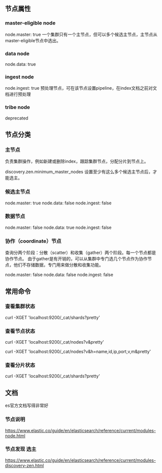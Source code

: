 ## 节点属性

### master-eligible node

node.master: true
一个集群只有一个主节点，但可以多个候选主节点，主节点从master-eligible节点中选出。

### data node

node.data: true

### ingest node

node.ingest: true
预处理节点，可在该节点设置pipeline，在index文档之前对文档进行预处理

### tribe node

deprecated

## 节点分类

### 主节点

负责集群操作，例如新建或删除index，跟踪集群节点，分配分片到节点上。

discovery.zen.minimum_master_nodes 设置至少有这么多个候选主节点后，才能选主。

### 候选主节点

node.master: true
node.data: false
node.ingest: false

### 数据节点

node.master: false
node.data: true
node.ingest: false

### 协作（coordinate）节点

查询分两个阶段：分散（scatter）和收集（gather）两个阶段。每一个节点都是协作节点。
由于gather是有开销的，可以从集群中专门选几个节点作为协作节点，他们不存储数据，专门用来做分散和收集功能。

node.master: false
node.data: false
node.ingest: false

## 常用命令

### 查看集群状态

curl -XGET 'localhost:9200/_cat/shards?pretty'

### 查看节点状态

curl -XGET 'localhost:9200/_cat/nodes?v&pretty'

curl -XGET 'localhost:9200/_cat/nodes?v&h=name,id,ip,port,v,m&pretty'

### 查看分片状态

curl -XGET 'localhost:9200/_cat/shards?pretty'

## 文档

es官方文档写得非常好

### 节点说明

https://www.elastic.co/guide/en/elasticsearch/reference/current/modules-node.html

### 节点发现 选主

https://www.elastic.co/guide/en/elasticsearch/reference/current/modules-discovery-zen.html
